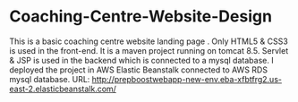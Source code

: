 # Coaching-Centre-Website-Design

This is a basic coaching centre website landing page .
Only HTML5 & CSS3 is used in the front-end.
It is a maven project running on tomcat 8.5. 
Servlet & JSP is used in the backend which is connected to a mysql database. 
I deployed the project in AWS Elastic Beanstalk connected to AWS RDS mysql database.
URL: http://prepboostwebapp-new-env.eba-xfbtfrg2.us-east-2.elasticbeanstalk.com/
